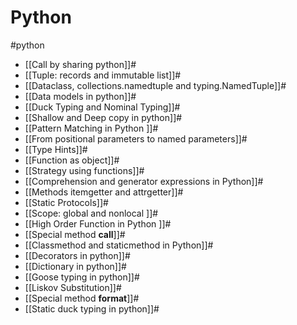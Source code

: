 # Python
#python

- [[Call by sharing python]]#
- [[Tuple: records and immutable list]]#
- [[Dataclass, collections.namedtuple and typing.NamedTuple]]#
- [[Data models in python]]#
- [[Duck Typing and Nominal Typing]]#
- [[Shallow and Deep copy in python]]#
- [[Pattern Matching in Python ]]#
- [[From positional parameters to named parameters]]#
- [[Type Hints]]#
- [[Function as object]]#
- [[Strategy using functions]]#
- [[Comprehension and generator expressions in Python]]#
- [[Methods itemgetter and attrgetter]]#
- [[Static Protocols]]#
- [[Scope: global and nonlocal ]]#
- [[High Order Function in Python ]]#
- [[Special method __call__]]#
- [[Classmethod and staticmethod in Python]]#
- [[Decorators in python]]#
- [[Dictionary in python]]#
- [[Goose typing in python]]#
- [[Liskov Substitution]]#
- [[Special method __format__]]#
- [[Static duck typing in python]]#
